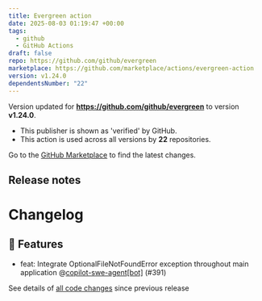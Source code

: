 ```yaml
---
title: Evergreen action
date: 2025-08-03 01:19:47 +00:00
tags:
  - github
  - GitHub Actions
draft: false
repo: https://github.com/github/evergreen
marketplace: https://github.com/marketplace/actions/evergreen-action
version: v1.24.0
dependentsNumber: "22"
---
```



Version updated for **https://github.com/github/evergreen** to version **v1.24.0**.
- This publisher is shown as 'verified' by GitHub.
- This action is used across all versions by **22** repositories.

Go to the [GitHub Marketplace](https://github.com/marketplace/actions/evergreen-action) to find the latest changes.

## Release notes

# Changelog
## 🚀 Features

- feat: Integrate OptionalFileNotFoundError exception throughout main application @[copilot-swe-agent[bot]](https://github.com/apps/copilot-swe-agent) (#391)

See details of [all code changes](https://github.com/github/evergreen/compare/v1.23.0...v1.24.0) since previous release

